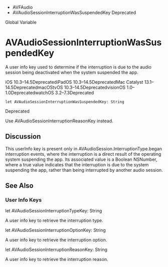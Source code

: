 

- AVFAudio
-  AVAudioSessionInterruptionWasSuspendedKey Deprecated

Global Variable

# AVAudioSessionInterruptionWasSuspendedKey

A user info key used to determine if the interruption is due to the audio session being deactivated when the system suspended the app.

iOS 10.3–14.5DeprecatediPadOS 10.3–14.5DeprecatedMac Catalyst 13.1–14.5DeprecatedmacOStvOS 10.3–14.5DeprecatedvisionOS 1.0–1.0DeprecatedwatchOS 3.2–7.3Deprecated

``` source
let AVAudioSessionInterruptionWasSuspendedKey: String
```

Deprecated

Use AVAudioSessionInterruptionReasonKey instead.

## Discussion

This userInfo key is present only in AVAudioSession.InterruptionType.began interruption events, where the interruption is a direct result of the operating system suspending the app. Its associated value is a Boolean NSNumber, where a true value indicates that the interruption is due to the system suspending the app, rather than being interrupted by another audio session.

## See Also

### User Info Keys

let AVAudioSessionInterruptionTypeKey: String

A user info key to retrieve the interruption type.

let AVAudioSessionInterruptionOptionKey: String

A user info key to retrieve the interruption option.

let AVAudioSessionInterruptionReasonKey: String

A user info key to retrieve the interruption reason.

